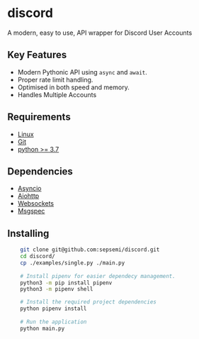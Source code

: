 discord
==========
A modern, easy to use, API wrapper for Discord User Accounts


Key Features
-------------
- Modern Pythonic API using ``async`` and ``await``.
- Proper rate limit handling.
- Optimised in both speed and memory.
- Handles Multiple Accounts

Requirements
-------------
- [Linux](https://www.debian.org/)
- [Git](https://git-scm.com/)
- [python >= 3.7](https://www.python.org/downloads/release/python-370/)

Dependencies
-------------
- [Asyncio](https://docs.python.org/3/library/asyncio.html)
- [Aiohttp](https://docs.aiohttp.org/en/stable/)
- [Websockets](https://websockets.readthedocs.io/en/stable/faq/asyncio.html)
- [Msgspec](https://jcristharif.com/msgspec/)

Installing
-------------
```bash
    git clone git@github.com:sepsemi/discord.git
    cd discord/
    cp ./examples/single.py ./main.py
    
    # Install pipenv for easier dependecy management.
    python3 -m pip install pipenv
    python3 -m pipenv shell

    # Install the required project dependencies
    python pipenv install
    
    # Run the application
    python main.py
````


